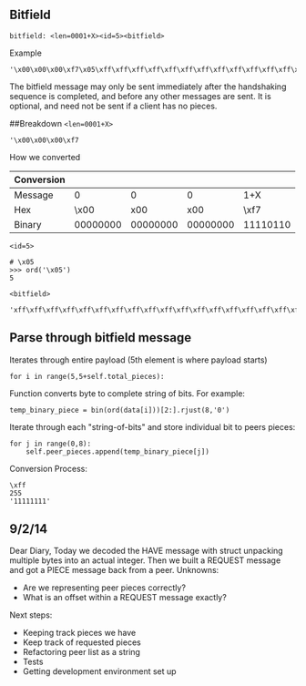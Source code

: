 ## Bitfield

`bitfield: <len=0001+X><id=5><bitfield>`

Example

```
'\x00\x00\x00\xf7\x05\xff\xff\xff\xff\xff\xff\xff\xff\xff\xff\xff\xff\xff\xff\xff\xff\xff\xff\xff\xff\xff\xff\xff\xff\xff\xff\xff\xff\xff\xff\xff\xff\xff\xff\xff\xff\xff\xff\xff\xff\xff\xff\xff\xff\xff\xff\xff\xff\xff\xff\xff\xff\xff\xff\xff\xff\xff\xff\xff\xff\xff\xff\xff\xff\xff\xff\xff\xff\xff\xff\xff\xff\xff\xff\xff\xff\xff\xff\xff\xff\xff\xff\xff\xff\xff\xff\xff\xff\xff\xff\xff\xff\xff\xff\xff\xff\xff\xff\xff\xff\xff\xff\xff\xff\xff\xff\xff\xff\xff\xff\xff\xff\xff\xff\xff\xff\xff\xff\xff\xff\xff\xff\xff\xff\xff\xff\xff\xff\xff\xff\xff\xff\xff\xff\xff\xff\xff\xff\xff\xff\xff\xff\xff\xff\xff\xff\xff\xff\xff\xff\xff\xff\xff\xff\xff\xff\xff\xff\xff\xff\xff\xff\xff\xff\xff\xff\xff\xff\xff\xff\xff\xff\xff\xff\xff\xff\xff\xff\xff\xff\xff\xff\xff\xff\xff\xff\xff\xff\xff\xff\xff\xff\xff\xff\xff\xff\xff\xff\xff\xff\xff\xff\xff\xff\xff\xff\xff\xff\xff\xff\xff\xff\xff\xff\xff\xff\xff\xff\xff\xff\xff\xff\xff\xff\xff\xff\xff\xff\xff\xff\xff\xff\xff\xff\xff\xff\xff\xff\xff\xff\xff\xff\xff\xff\xff\xc0'
```

The bitfield message may only be sent immediately after the handshaking sequence is completed, and before any other messages are sent. It is optional, and need not be sent if a client has no pieces.


##Breakdown
`<len=0001+X>`

```
'\x00\x00\x00\xf7
```

How we converted 

| Conversion |          |          |          |          |
|------------|----------|----------|----------|----------|
| Message    | 0        | 0        | 0        | 1+X      |
| Hex        | \x00     | x00      | x00      | \xf7     |
| Binary     | 00000000 | 00000000 | 00000000 | 11110110 |


`<id=5>`

```
# \x05
>>> ord('\x05')
5
```

`<bitfield>`

```
'xff\xff\xff\xff\xff\xff\xff\xff\xff\xff\xff\xff\xff\xff\xff\xff\xff\xff\xff\xff\xff\xff\xff\xff\xff\xff\xff\xff\xff\xff\xff\xff\xff\xff\xff\xff\xff\xff\xff\xff\xff\xff\xff\xff\xff\xff\xff\xff\xff\xff\xff\xff\xff\xff\xff\xff\xff\xff\xff\xff\xff\xff\xff\xff\xff\xff\xff\xff\xff\xff\xff\xff\xff\xff\xff\xff\xff\xff\xff\xff\xff\xff\xff\xff\xff\xff\xff\xff\xff\xff\xff\xff\xff\xff\xff\xff\xff\xff\xff\xff\xff\xff\xff\xff\xff\xff\xff\xff\xff\xff\xff\xff\xff\xff\xff\xff\xff\xff\xff\xff\xff\xff\xff\xff\xff\xff\xff\xff\xff\xff\xff\xff\xff\xff\xff\xff\xff\xff\xff\xff\xff\xff\xff\xff\xff\xff\xff\xff\xff\xff\xff\xff\xff\xff\xff\xff\xff\xff\xff\xff\xff\xff\xff\xff\xff\xff\xff\xff\xff\xff\xff\xff\xff\xff\xff\xff\xff\xff\xff\xff\xff\xff\xff\xff\xff\xff\xff\xff\xff\xff\xff\xff\xff\xff\xff\xff\xff\xff\xff\xff\xff\xff\xff\xff\xff\xff\xff\xff\xff\xff\xff\xff\xff\xff\xff\xff\xff\xff\xff\xff\xff\xff\xff\xff\xff\xff\xff\xff\xff\xff\xff\xff\xff\xff\xff\xff\xff\xff\xff\xff\xff\xff\xff\xff\xff\xc0'
```


## Parse through bitfield message

Iterates through entire payload (5th element is where payload starts)

`for i in range(5,5+self.total_pieces):`


Function converts byte to complete string of bits. For example:

`temp_binary_piece = bin(ord(data[i]))[2:].rjust(8,'0')`

Iterate through each "string-of-bits" and store individual bit to peers pieces:

```
for j in range(0,8):
	self.peer_pieces.append(temp_binary_piece[j])
```

Conversion Process:
```
\xff
255
'11111111'
```

## 9/2/14

Dear Diary,
Today we decoded the HAVE message with struct unpacking multiple bytes into an actual integer. Then we built a REQUEST message and got a PIECE message back from a peer.
Unknowns:
* Are we representing peer pieces correctly?
* What is an offset within a REQUEST message exactly?

Next steps:
* Keeping track pieces we have
* Keep track of requested pieces
* Refactoring peer list as a string
* Tests
* Getting development environment set up